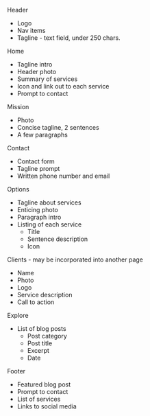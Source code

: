 Header
- Logo
- Nav items
- Tagline - text field, under 250 chars.

Home
- Tagline intro
- Header photo
- Summary of services
- Icon and link out to each service
- Prompt to contact

Mission
- Photo
- Concise tagline, 2 sentences
- A few paragraphs

Contact
- Contact form
- Tagline prompt
- Written phone number and email

Options
- Tagline about services
- Enticing photo
- Paragraph intro
- Listing of each service
  - Title
  - Sentence description
  - Icon

Clients - may be incorporated into another page
- Name
- Photo
- Logo
- Service description
- Call to action

Explore
- List of blog posts
  - Post category
  - Post title
  - Excerpt
  - Date

Footer
- Featured blog post
- Prompt to contact
- List of services
- Links to social media
